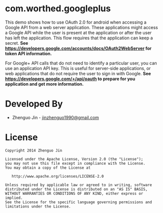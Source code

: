com.worthed.googleplus
======================

This demo shows how to use OAuth 2.0 for android when accessing a Google API from a web server application. 
These applications might access a Google API while the user is present at the application or after the user has left the application. This flow requires that the application can keep a secret.
**See https://developers.google.com/accounts/docs/OAuth2WebServer for token API information.**

For Google+ API calls that do not need to identify a particular user, you can use an application API key. This is useful for server-side applications, or web applications that do not require the user to sign in with Google.
**See https://developers.google.com/+/api/oauth to prepare for you application and get more information.**

Developed By
============

* Zhenguo Jin - <jinzhenguo1990@gmail.com>



License
=======

    Copyright 2014 Zhenguo Jin

    Licensed under the Apache License, Version 2.0 (the "License");
    you may not use this file except in compliance with the License.
    You may obtain a copy of the License at

       http://www.apache.org/licenses/LICENSE-2.0

    Unless required by applicable law or agreed to in writing, software
    distributed under the License is distributed on an "AS IS" BASIS,
    WITHOUT WARRANTIES OR CONDITIONS OF ANY KIND, either express or implied.
    See the License for the specific language governing permissions and
    limitations under the License.
